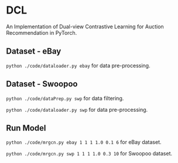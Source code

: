 # DCL

An Implementation of Dual-view Contrastive Learning for Auction Recommendation in PyTorch.


<!-- # Requirements

```
PyTorch 0.4 & Python 3.6
Numpy
TensorboardX
``` -->

## Dataset - eBay

`python ./code/dataloader.py ebay` for data pre-processing.


## Dataset - Swoopoo

`python ./code/dataPrep.py swp` for data filtering.

`python ./code/dataloader.py swp` for data pre-processing.

## Run Model
`python ./code/mrgcn.py ebay 1 1 1 1.0 0.1 6` for eBay dataset.

`python ./code/mrgcn.py swp 1 1 1 1.0 0.3 10` for Swoopoo dataset.

<!-- # Dataset

You should execute `python data.py` first to download necessary data and preprocess MovieLens-20M dataset.

[ml-20m.zip Download](https://grouplens.org/datasets/movielens/20m/) -->
